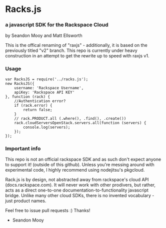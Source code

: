 # Racks.js
### a javascript SDK for the Rackspace Cloud
by Seandon Mooy and Matt Ellsworth

  This is the offical renaming of "raxjs" - additionally, it is based on the previously titled "v2" branch. This repo is currently under heavy construction in an attempt to get the rewrite up to speed with raxjs v1.

### Usage
    var RacksJS = require('../racks.js');
    new RacksJS({
        username: 'Rackspace Username',
        apiKey: 'Rackspace API KEY'
    }, function (rack) {
        //Authentication error?
        if (rack.error) {
            return false;
        }
        // rack.PRODUCT.all (.where(), .find(), .create())
        rack.cloudServersOpenStack.servers.all(function (servers) {
            console.log(servers);
        });
    });

### Important info
This repo is not an official rackspace SDK and as such don't expect anyone to support it! (outside of this github). Unless you're messing around with experimental code, I highly recommend using nodejitsu's pkgcloud.

Rack.js is by design, not abstracted away from rackspace's cloud API (docs.rackspace.com). It will never work with other prodivers, but rather, acts as a direct one-to-one documentation-to-functionality javascript bridge. Unlike many other cloud SDKs, there is no invented vocabulary - just product names.

Feel free to issue pull requests :) Thanks!

- Seandon Mooy